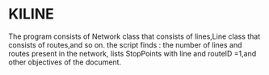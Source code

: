# KILINE

The program consists of Network class that consists of lines,Line class that consists of routes,and so on.
the script finds :
the number of lines and routes present in the network,
lists StopPoints with line and routeID =1,and other objectives of the document.


